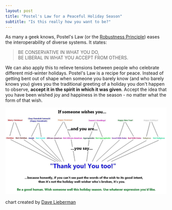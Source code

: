 ```yaml
---
layout: post
title: "Postel's Law for a Peaceful Holiday Season"
subtitle: "Is this really how you want to be?"
---
```

As many a geek knows, Postel's Law (or the [Robustness Principle](http://en.wikipedia.org/wiki/Robustness_principle)) eases the interoperability of diverse systems. It states:

> BE CONSERVATIVE IN WHAT YOU DO, <br/>
> BE LIBERAL IN WHAT YOU ACCEPT FROM OTHERS.

We can also apply this to relieve tensions between people who celebrate different mid-winter holidays. Postel's Law is a recipe for peace. Instead of getting bent out of shape when someone you barely know (and who barely knows you) gives you the traditional greeting of a holiday you don't happen to observe, **accept it in the spirit in which it was given**. Accept the idea that you have been wished joy and happiness in the season - no matter what the form of that wish. 

![holiday greetings flowchart](/images/holiday-greeting-flowchart.jpg)

chart created by [Dave Lieberman](https://www.facebook.com/dave.lieberman)